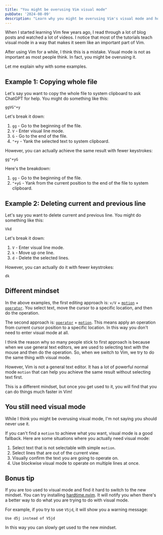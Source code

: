 ```yaml
---
title: "You might be overusing Vim visual mode"
pubDate: '2024-08-09'
description: "Learn why you might be overusing Vim's visual mode and how adopting a different mindset can help you use Vim more efficiently. Discover alternative commands and techniques that can save you keystrokes and boost your productivity in this insightful post."
---
```


When I started learning Vim few years ago, I read through a lot of blog posts and watched a lot of videos. I notice that most of the tutorials teach visual mode in a way that makes it seem like an important part of Vim.

After using Vim for a while, I think this is a mistake. Visual mode is not as important as most people think. In fact, you might be overusing it.

Let me explain why with some examples.

## Example 1: Copying whole file

Let's say you want to copy the whole file to system clipboard to ask ChatGPT for help. You might do something like this:

```
ggVG"+y
```

Let's break it down:
1. `gg` - Go to the beginning of the file.
2. `V` - Enter visual line mode.
3. `G` - Go to the end of the file.
4. `"+y` - Yank the selected text to system clipboard.

However, you can actually achieve the same result with fewer keystrokes:

```
gg"+yG
```

Here's the breakdown:

1. `gg` - Go to the beginning of the file.
2. `"+yG` - Yank from the current position to the end of the file to system clipboard.

## Example 2: Deleting current and previous line

Let's say you want to delete current and previous line. You might do something like this:

```
Vkd
```

Let's break it down:

1. `V` - Enter visual line mode.
2. `k` - Move up one line.
3. `d` - Delete the selected lines.

However, you can actually do it with fewer keystrokes:

```
dk
```

## Different mindset

In the above examples, the first editing approach is: `v/V` + [`motion`](/posts/vim-basic-commands#motions) + [`operator`](/posts/vim-basic-commands/#operator). You select text, move the cursor to a specific location, and then do the operation.

The second approach is: [`operator`](/posts/vim-basic-commands/#operator) + [`motion`](/posts/vim-basic-commands#motions). This means apply an operation from current cursor position to a specific location. In this way you don't need to enter visual mode at all.

I think the reason why so many people stick to first approach is because when we use general text editors, we are used to selecting text with the mouse and then do the operation. So, when we switch to Vim, we try to do the same thing with visual mode.

However, Vim is not a general text editor. It has a lot of powerful normal mode `motion` that can help you achieve the same result without selecting text first.

This is a different mindset, but once you get used to it, you will find that you can do things much faster in Vim!

## You still need visual mode

While I think you might be overusing visual mode, I'm not saying you should never use it.

If you can't find a `motion`  to achieve what you want, visual mode is a good fallback. Here are some situations where you actually need visual mode:
1. Select text that is not selectable with simple `motion`.
2. Select lines that are out of the current view.
3. Visually confirm the text you are going to operate on.
4. Use blockwise visual mode to operate on multiple lines at once.

## Bonus tip

If you are too used to visual mode and find it hard to switch to the new mindset. You can try installing [hardtime.nvim](https://github.com/m4xshen/hardtime.nvim). It will notify you when there's a better way to do what you are trying to do with visual mode.

For example, if you try to use `V5jd`, it will show you a warning message:

```
Use d5j instead of V5jd
```

In this way you can slowly get used to the new mindset.
